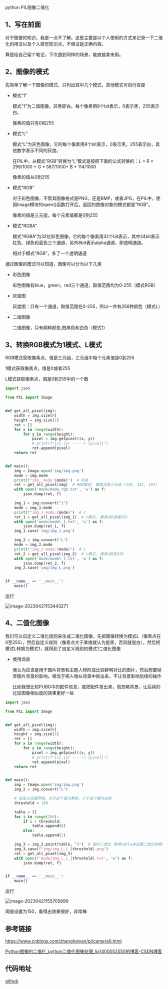 python PIL图像二值化

## 1、写在前面

对于图像的知识，我是一点不了解。这里主要是以个人使用的方式来记录一下二值化的用法以及个人感觉知识点，不保证是正确内容。

算是给自己留个笔记，下次遇到同样的场景，能直接拿来用。

## 2、图像的模式

先简单了解一下图像的模式，只列出其中几个模式，其他模式可自行百度

- 模式“1”

  模式“1”为二值图像，非黑即白。每个像素用8个bit表示，0表示黑，255表示白。

  像素的值只有0和255

- 模式“L”

  模式“L”为灰色图像，它的每个像素用8个bit表示，0表示黑，255表示白，其他数字表示不同的灰度。

  在PIL中，从模式“RGB”转换为“L”模式是按照下面的公式转换的：L = R * 299/1000 + G * 587/1000+ B * 114/1000

  像素的值从0到255

- 模式“RGB”

  对于彩色图像，不管其图像格式是PNG，还是BMP，或者JPG，在PIL中，使用Image模块的open()函数打开后，返回的图像对象的模式都是“RGB”。

  像素的值是三元组，每个元素值都是0到255

- 模式“RGBA”

  模式“RGBA”为32位彩色图像，它的每个像素用32个bit表示，其中24bit表示红色、绿色和蓝色三个通道，另外8bit表示alpha通道，即透明通道。

  相对于模式“RGB”，多了一个透明通道

通过图像的模式可以知道，图像可以分为以下几类

- 彩色图像

  彩色图像有blue，green，red三个通道，取值范围均为0-255（模式RGB）

- 灰度图

  灰度图：只有一个通道，取值范围在0-255，所以一共有256种颜色（模式L）

- 二值图像

  二值图像，只有两种颜色,既黑色和白色（模式1）

## 3、转换RGB模式为1模式、L模式

RGB模式获取像素点，值是三元组，三元组中每个元素值是0到255

1模式获取像素点，值是0或者255

L模式获取像素点，值是0到255中的一个数

```python
import json

from PIL import Image


def get_all_pixel(img):
    width = img.size[0]
    height = img.size[1]
    ret = []
    for x in range(width):
        for y in range(height):
            pixel = img.getpixel((x, y))
            # print(f"{x},{y} -----> {pixel}")
            ret.append(pixel)
    return ret


def main():
    img = Image.open('img/img.png')
    mode = img.mode
    print(f"img_ mode:{mode}")  # RGB
    ret = get_all_pixel(img)  # RGB模式, 像素点是三元组 (136, 161, 193)
    with open('mode/mode_rgb.txt', 'w') as f:
        json.dump(ret, f)

    img_1 = img.convert("1")
    mode = img_1.mode
    print(f"img_1 mode:{mode}")  # 1
    ret_1 = get_all_pixel(img_1)  # 1模式, 像素点0或者255
    with open('mode/model_1.txt', 'w') as f:
        json.dump(ret_1, f)
    img_1.save('img/img_1.png')

    img_2 = img.convert("L")
    mode = img_2.mode
    print(f"img_2 mode:{mode}")  # L
    ret_2 = get_all_pixel(img_2)  # L模式, 像素点0到255
    with open('mode/model_l.txt', 'w') as f:
        json.dump(ret_2, f)
    img_2.save('img/img_L.png')


if __name__ == '__main__':
    main()

```

运行

![image-20230421153443271](C:\Users\dell\AppData\Roaming\Typora\typora-user-images\image-20230421153443271.png)

## 4、二值化图像

我们可以自定义二值化规则来生成二值化图像，先把图像转换为模式L（像素点在0至255），然后自定义规则（像素点大于某值就认为是黑，否则就是白），然后把模式L转换为模式1，就得到了自定义规则的模式1二值化图像

- 使用场景

  我认为应该是用于图片背景和主题人物形成比较鲜明对比的图片，然后想要抛弃图片背景的影响。相当于把人物从背景中抠出来，不让背景影响后续的操作

  比如我想比较PUBG中的配件信息，就把配件抠出来，而忽略背景，让后续的比较图像相似度的效果更好一些

```python
import json

from PIL import Image


def get_all_pixel(img):
    width = img.size[0]
    height = img.size[1]
    ret = []
    for x in range(width):
        for y in range(height):
            pixel = img.getpixel((x, y))
            # print(f"{x},{y} -----> {pixel}")
            ret.append(pixel)
    return ret


def main():
    img = Image.open('img/img.png')
    img_2 = img.convert("L")

    # 自定义灰度界限，大于这个值为黑色，小于这个值为白色
    threshold = 150

    table = []
    for i in range(256):
        if i < threshold:
            table.append(0)
        else:
            table.append(1)

    img_3 = img_2.point(table, "1")  # 图片二值化 使用table来设置二值化的规则
    img_3.save(f"img/img_L_1_{threshold}.png")
    ret = get_all_pixel(img_3)
    with open(f'mode/img_L_1_{threshold}.txt', 'w') as f:
        json.dump(ret, f)


if __name__ == '__main__':
    main()
```

运行

![image-20230421155705899](C:\Users\dell\AppData\Roaming\Typora\typora-user-images\image-20230421155705899.png)



阈值设置为150，看得出效果很好，非常棒

## 参考链接

https://www.cnblogs.com/zhanghaiyan/p/icamera0.html

[ Python图像的二值化_python二值化图像处理_ljx1400052550的博客-CSDN博客](https://blog.csdn.net/ljx1400052550/article/details/114735364)

## 代码地址

[github](https://github.com/rainbow-tan/learn-python/tree/main/learn-PIL)